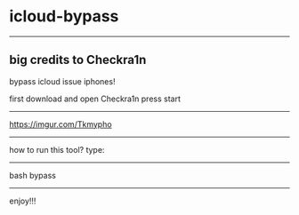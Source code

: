# icloud-bypass
--------------------------
big credits to Checkra1n
--------------------------

bypass icloud issue iphones!


first download and open Checkra1n
press start

___________________________________

https://imgur.com/Tkmypho
___________________________________ 

how to run this tool?
type:

_______________________________

bash bypass

________________________________


enjoy!!!
